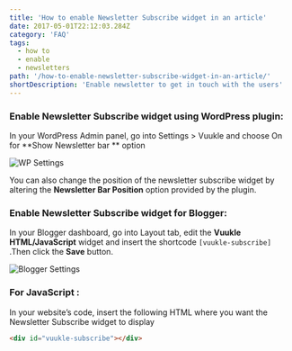 ```yaml
---
title: 'How to enable Newsletter Subscribe widget in an article'
date: 2017-05-01T22:12:03.284Z
category: 'FAQ'
tags:
  - how to
  - enable
  - newsletters
path: '/how-to-enable-newsletter-subscribe-widget-in-an-article/'
shortDescription: 'Enable newsletter to get in touch with the users'
---
```


### Enable Newsletter Subscribe widget using WordPress plugin:

In your WordPress Admin panel, go into Settings > Vuukle and choose On for
**Show Newsletter bar ** option

![WP Settings](/img/how-to-enable-newsletter-subscribe-widget-in-an-article-img_1.jpg)

You can also change the position of the newsletter subscribe widget by altering the **Newsletter Bar Position** option provided by the plugin.

### Enable Newsletter Subscribe widget for Blogger:

In your Blogger dashboard, go into Layout tab, edit the **Vuukle HTML/JavaScript** widget and insert the shortcode `[vuukle-subscribe]` .Then click the **Save** button.

![Blogger Settings](/img/how-to-enable-newsletter-subscribe-widget-in-an-article-img_2.jpg)

### For JavaScript :

In your website’s code, insert the following HTML where you want the Newsletter Subscribe widget to display

```html
<div id="vuukle-subscribe"></div>
```
